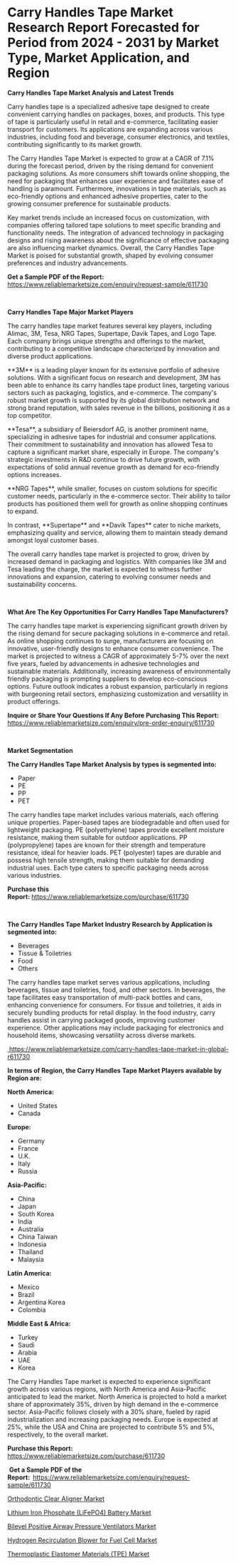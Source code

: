 <p><h1>Carry Handles Tape Market Research Report Forecasted for Period from 2024 -  2031 by Market Type, Market Application, and Region</h1></p><p><strong>Carry Handles Tape Market Analysis and Latest Trends</strong></p>
<p><p>Carry handles tape is a specialized adhesive tape designed to create convenient carrying handles on packages, boxes, and products. This type of tape is particularly useful in retail and e-commerce, facilitating easier transport for customers. Its applications are expanding across various industries, including food and beverage, consumer electronics, and textiles, contributing significantly to its market growth.</p><p>The Carry Handles Tape Market is expected to grow at a CAGR of 7.1% during the forecast period, driven by the rising demand for convenient packaging solutions. As more consumers shift towards online shopping, the need for packaging that enhances user experience and facilitates ease of handling is paramount. Furthermore, innovations in tape materials, such as eco-friendly options and enhanced adhesive properties, cater to the growing consumer preference for sustainable products.</p><p>Key market trends include an increased focus on customization, with companies offering tailored tape solutions to meet specific branding and functionality needs. The integration of advanced technology in packaging designs and rising awareness about the significance of effective packaging are also influencing market dynamics. Overall, the Carry Handles Tape Market is poised for substantial growth, shaped by evolving consumer preferences and industry advancements.</p></p>
<p><strong>Get a Sample PDF of the Report:&nbsp;</strong> <a href="https://www.reliablemarketsize.com/enquiry/request-sample/611730?utm_campaign=1553&utm_medium=2&utm_source=Github&utm_content=ia&utm_term=12102024&utm_id=carry-handles-tape">https://www.reliablemarketsize.com/enquiry/request-sample/611730</a></p>
<p>&nbsp;</p>
<p><strong>Carry Handles Tape Major Market Players</strong></p>
<p><p>The carry handles tape market features several key players, including Alimac, 3M, Tesa, NRG Tapes, Supertape, Davik Tapes, and Logo Tape. Each company brings unique strengths and offerings to the market, contributing to a competitive landscape characterized by innovation and diverse product applications.</p><p>**3M** is a leading player known for its extensive portfolio of adhesive solutions. With a significant focus on research and development, 3M has been able to enhance its carry handles tape product lines, targeting various sectors such as packaging, logistics, and e-commerce. The company's robust market growth is supported by its global distribution network and strong brand reputation, with sales revenue in the billions, positioning it as a top competitor.</p><p>**Tesa**, a subsidiary of Beiersdorf AG, is another prominent name, specializing in adhesive tapes for industrial and consumer applications. Their commitment to sustainability and innovation has allowed Tesa to capture a significant market share, especially in Europe. The company's strategic investments in R&D continue to drive future growth, with expectations of solid annual revenue growth as demand for eco-friendly options increases.</p><p>**NRG Tapes**, while smaller, focuses on custom solutions for specific customer needs, particularly in the e-commerce sector. Their ability to tailor products has positioned them well for growth as online shopping continues to expand. </p><p>In contrast, **Supertape** and **Davik Tapes** cater to niche markets, emphasizing quality and service, allowing them to maintain steady demand amongst loyal customer bases.</p><p>The overall carry handles tape market is projected to grow, driven by increased demand in packaging and logistics. With companies like 3M and Tesa leading the charge, the market is expected to witness further innovations and expansion, catering to evolving consumer needs and sustainability concerns.</p></p>
<p>&nbsp;</p>
<p><strong>What Are The Key Opportunities For Carry Handles Tape Manufacturers?</strong></p>
<p><p>The carry handles tape market is experiencing significant growth driven by the rising demand for secure packaging solutions in e-commerce and retail. As online shopping continues to surge, manufacturers are focusing on innovative, user-friendly designs to enhance consumer convenience. The market is projected to witness a CAGR of approximately 5-7% over the next five years, fueled by advancements in adhesive technologies and sustainable materials. Additionally, increasing awareness of environmentally friendly packaging is prompting suppliers to develop eco-conscious options. Future outlook indicates a robust expansion, particularly in regions with burgeoning retail sectors, emphasizing customization and versatility in product offerings.</p></p>
<p><strong>Inquire or Share Your Questions If Any Before Purchasing This Report:</strong> <a href="https://www.reliablemarketsize.com/enquiry/pre-order-enquiry/611730?utm_campaign=1553&utm_medium=2&utm_source=Github&utm_content=ia&utm_term=12102024&utm_id=carry-handles-tape">https://www.reliablemarketsize.com/enquiry/pre-order-enquiry/611730</a></p>
<p>&nbsp;</p>
<p><strong>Market Segmentation</strong></p>
<p><strong>The Carry Handles Tape Market Analysis by types is segmented into:</strong></p>
<p><ul><li>Paper</li><li>PE</li><li>PP</li><li>PET</li></ul></p>
<p><p>The carry handles tape market includes various materials, each offering unique properties. Paper-based tapes are biodegradable and often used for lightweight packaging. PE (polyethylene) tapes provide excellent moisture resistance, making them suitable for outdoor applications. PP (polypropylene) tapes are known for their strength and temperature resistance, ideal for heavier loads. PET (polyester) tapes are durable and possess high tensile strength, making them suitable for demanding industrial uses. Each type caters to specific packaging needs across various industries.</p></p>
<p><strong>Purchase this Report:&nbsp;</strong><a href="https://www.reliablemarketsize.com/purchase/611730?utm_campaign=1553&utm_medium=2&utm_source=Github&utm_content=ia&utm_term=12102024&utm_id=carry-handles-tape">https://www.reliablemarketsize.com/purchase/611730</a></p>
<p>&nbsp;</p>
<p><strong>The Carry Handles Tape Market Industry Research by Application is segmented into:</strong></p>
<p><ul><li>Beverages</li><li>Tissue & Toiletries</li><li>Food</li><li>Others</li></ul></p>
<p><p>The carry handles tape market serves various applications, including beverages, tissue and toiletries, food, and other sectors. In beverages, the tape facilitates easy transportation of multi-pack bottles and cans, enhancing convenience for consumers. For tissue and toiletries, it aids in securely bundling products for retail display. In the food industry, carry handles assist in carrying packaged goods, improving customer experience. Other applications may include packaging for electronics and household items, showcasing versatility across diverse markets.</p></p>
<p><a href="https://www.reliablemarketsize.com/carry-handles-tape-market-in-global-r611730?utm_campaign=1553&utm_medium=2&utm_source=Github&utm_content=ia&utm_term=12102024&utm_id=carry-handles-tape">&nbsp;https://www.reliablemarketsize.com/carry-handles-tape-market-in-global-r611730</a></p>
<p><strong>In terms of Region, the Carry Handles Tape Market Players available by Region are:</strong></p>
<p>
    <p> <strong> North America: </strong>
        <ul>
            <li>United States</li>
            <li>Canada</li>
        </ul>
        </p> 
    <p> <strong> Europe: </strong>
        <ul>
            <li>Germany</li>
            <li>France</li>
            <li>U.K.</li>
            <li>Italy</li>
            <li>Russia</li>
        </ul>
        </p> 
    <p> <strong> Asia-Pacific: </strong>
        <ul>
            <li>China</li>
            <li>Japan</li>
            <li>South Korea</li>
            <li>India</li>
            <li>Australia</li>
            <li>China Taiwan</li>
            <li>Indonesia</li>
            <li>Thailand</li>
            <li>Malaysia</li>
        </ul>
        </p> 
    <p> <strong> Latin America: </strong>
        <ul>
            <li>Mexico</li>
            <li>Brazil</li>
            <li>Argentina Korea</li>
            <li>Colombia</li>
        </ul>
        </p> 
    <p> <strong> Middle East & Africa: </strong>
        <ul>
            <li>Turkey</li>
            <li>Saudi</li>
            <li>Arabia</li>
            <li>UAE</li>
            <li>Korea</li>
        </ul>
    </p>
    </p>
<p><p>The Carry Handles Tape market is expected to experience significant growth across various regions, with North America and Asia-Pacific anticipated to lead the market. North America is projected to hold a market share of approximately 35%, driven by high demand in the e-commerce sector. Asia-Pacific follows closely with a 30% share, fueled by rapid industrialization and increasing packaging needs. Europe is expected at 25%, while the USA and China are projected to contribute 5% and 5%, respectively, to the overall market.</p></p>
<p><strong>Purchase this Report: </strong><a href="https://www.reliablemarketsize.com/purchase/611730?utm_campaign=1553&utm_medium=2&utm_source=Github&utm_content=ia&utm_term=12102024&utm_id=carry-handles-tape">https://www.reliablemarketsize.com/purchase/611730</a></p>
<p>&nbsp;<strong>Get a Sample PDF of the Report:&nbsp;&nbsp;</strong><a href="https://www.reliablemarketsize.com/enquiry/request-sample/611730?utm_campaign=1553&utm_medium=2&utm_source=Github&utm_content=ia&utm_term=12102024&utm_id=carry-handles-tape">https://www.reliablemarketsize.com/enquiry/request-sample/611730</a></p>
<p><strong></strong></p>
<p><p><a href="https://www.linkedin.com/pulse/orthodontic-clear-aligner-industry-insights-report-analyzing-ilwpe?utm_campaign=1553&utm_medium=2&utm_source=Github&utm_content=ia&utm_term=12102024&utm_id=carry-handles-tape">Orthodontic Clear Aligner Market</a></p><p><a href="https://github.com/lavenaz9fufin/Market-Research-Report-List-1/blob/main/lithium-iron-phosphate-lifepo4-battery-market.md?utm_campaign=1553&utm_medium=2&utm_source=Github&utm_content=ia&utm_term=12102024&utm_id=carry-handles-tape">Lithium Iron Phosphate (LiFePO4) Battery Market</a></p><p><a href="https://www.linkedin.com/pulse/bilevel-positive-airway-pressure-ventilators-market-global-yoljc?utm_campaign=1553&utm_medium=2&utm_source=Github&utm_content=ia&utm_term=12102024&utm_id=carry-handles-tape">Bilevel Positive Airway Pressure Ventilators Market</a></p><p><a href="https://github.com/viktors14ni/Market-Research-Report-List-1/blob/main/hydrogen-recirculation-blower-for-fuel-cell-market.md?utm_campaign=1553&utm_medium=2&utm_source=Github&utm_content=ia&utm_term=12102024&utm_id=carry-handles-tape">Hydrogen Recirculation Blower for Fuel Cell Market</a></p><p><a href="https://www.linkedin.com/pulse/thermoplastic-elastomer-materials-tpe-market-research-bdezc?utm_campaign=1553&utm_medium=2&utm_source=Github&utm_content=ia&utm_term=12102024&utm_id=carry-handles-tape">Thermoplastic Elastomer Materials (TPE) Market</a></p></p>